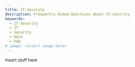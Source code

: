 ```yaml
---
title: IT-Security
description: Frequently Asked Questions about IT-Security
keywords:
  - IT-Security
  - IT
  - Security
  - Hack
  - FAQ
# image: <insert image here>
---
```


Insert stuff here
